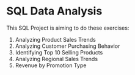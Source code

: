 # SQL Data Analysis

This SQL Project is aiming to do these exercises:
1. Analyzing Product Sales Trends
2. Analyzing Customer Purchasing Behavior
3. Identifying Top 10 Selling Products
4. Analyzing Regional Sales Trends
5. Revenue by Promotion Type
